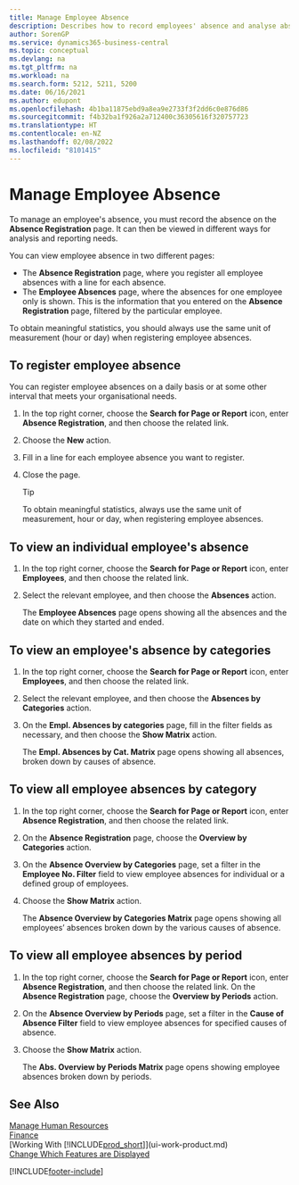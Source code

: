```yaml
---
title: Manage Employee Absence
description: Describes how to record employees' absence and analyse absence statistics using the Absence Registration and Employee Absences pages.
author: SorenGP
ms.service: dynamics365-business-central
ms.topic: conceptual
ms.devlang: na
ms.tgt_pltfrm: na
ms.workload: na
ms.search.form: 5212, 5211, 5200
ms.date: 06/16/2021
ms.author: edupont
ms.openlocfilehash: 4b1ba11875ebd9a8ea9e2733f3f2dd6c0e876d86
ms.sourcegitcommit: f4b32ba1f926a2a712400c36305616f320757723
ms.translationtype: HT
ms.contentlocale: en-NZ
ms.lasthandoff: 02/08/2022
ms.locfileid: "8101415"
---
```

# <a name="manage-employee-absence"></a>Manage Employee Absence
To manage an employee's absence, you must record the absence on the **Absence Registration** page. It can then be viewed in different ways for analysis and reporting needs.

You can view employee absence in two different pages:

* The **Absence Registration** page, where you register all employee absences with a line for each absence.
* The **Employee Absences** page, where the absences for one employee only is shown. This is the information that you entered on the **Absence Registration** page, filtered by the particular employee.

To obtain meaningful statistics, you should always use the same unit of measurement (hour or day) when registering employee absences.

## <a name="to-register-employee-absence"></a>To register employee absence
You can register employee absences on a daily basis or at some other interval that meets your organisational needs.

1. In the top right corner, choose the **Search for Page or Report** icon, enter **Absence Registration**, and then choose the related link.
2. Choose the **New** action.
3. Fill in a line for each employee absence you want to register.
4. Close the page.

    > [!Tip]
    > To obtain meaningful statistics, always use the same unit of measurement, hour or day, when registering employee absences.

## <a name="to-view-an-individual-employees-absence"></a>To view an individual employee's absence
1. In the top right corner, choose the **Search for Page or Report** icon, enter **Employees**, and then choose the related link.
2. Select the relevant employee, and then choose the **Absences** action.

    The **Employee Absences** page opens showing all the absences and the date on which they started and ended.

## <a name="to-view-an-employees-absence-by-categories"></a>To view an employee's absence by categories
1. In the top right corner, choose the **Search for Page or Report** icon, enter **Employees**, and then choose the related link.
2. Select the relevant employee, and then choose the **Absences by Categories** action.
3. On the **Empl. Absences by categories** page, fill in the filter fields as necessary, and then choose the **Show Matrix** action.

    The **Empl. Absences by Cat. Matrix** page opens showing all absences, broken down by causes of absence.

## <a name="to-view-all-employee-absences-by-category"></a>To view all employee absences by category
1. In the top right corner, choose the **Search for Page or Report** icon, enter **Absence Registration**, and then choose the related link.
2. On the **Absence Registration** page, choose the **Overview by Categories** action.
3. On the **Absence Overview by Categories** page, set a filter in the **Employee No. Filter** field to view employee absences for individual or a defined group of employees.
4. Choose the **Show Matrix** action.

    The **Absence Overview by Categories Matrix** page opens showing all employees’ absences broken down by the various causes of absence.

## <a name="to-view-all-employee-absences-by-period"></a>To view all employee absences by period
1. In the top right corner, choose the **Search for Page or Report** icon, enter **Absence Registration**, and then choose the related link.
   On the **Absence Registration** page, choose the **Overview by Periods** action.
2. On the **Absence Overview by Periods** page, set a filter in the **Cause of Absence Filter** field to view employee absences for specified causes of absence.
3. Choose the **Show Matrix** action.

    The **Abs. Overview by Periods Matrix** page opens showing employee absences broken down by periods.

## <a name="see-also"></a>See Also
[Manage Human Resources](hr-manage-human-resources.md)  
[Finance](finance.md)  
[Working With [!INCLUDE[prod_short](includes/prod_short.md)]](ui-work-product.md)  
[Change Which Features are Displayed](ui-experiences.md)


[!INCLUDE[footer-include](includes/footer-banner.md)]